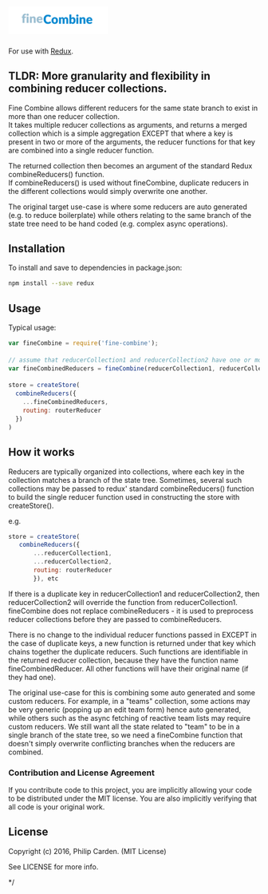 # <img src='./logo/logo2.png' width = "200">

For use with [Redux](https://github.com/reactjs/redux).  

## TLDR: More granularity and flexibility in combining reducer collections.

Fine Combine allows different reducers for the same state branch to exist in more than one reducer collection.  
It takes multiple reducer collections as arguments, and returns a merged collection which is a 
simple aggregation EXCEPT that where a key is present in two or more of the arguments, 
the reducer functions for that key are combined into a single reducer function.

The returned collection then becomes an argument of the standard Redux combineReducers() function.  
If combineReducers() is used without fineCombine, duplicate reducers in the different collections
would simply overwrite one another.

The original target use-case is where some reducers are auto generated (e.g. to reduce boilerplate) 
while others relating to the same branch of the state tree need to be hand coded (e.g. complex async operations).

## Installation

To install and save to dependencies in package.json:

``` bash
npm install --save redux
```

## Usage

Typical usage:

```js
var fineCombine = require('fine-combine');

// assume that reducerCollection1 and reducerCollection2 have one or more keys in common
var fineCombinedReducers = fineCombine(reducerCollection1, reducerCollection2)

store = createStore(
  combineReducers({
    ...fineCombinedReducers,
    routing: routerReducer
  })
)    
```

## How it works

Reducers are typically organized into collections, where each key in the collection matches a
branch of the state tree. Sometimes, several such collections may be passed to redux' standard
combineReducers() function to build the single reducer function used in constructing the store
with createStore().

e.g.
```js
store = createStore(
   combineReducers({
       ...reducerCollection1,
       ...reducerCollection2,
       routing: routerReducer
       }), etc
```

If there is a duplicate key in reducerCollection1 and reducerCollection2, then
reducerCollection2 will override the function from reducerCollection1.  fineCombine does not
replace combineReducers - it is used to preprocess reducer collections before they are
passed to combineReducers.

There is no change to the individual reducer functions passed in EXCEPT in the case of
duplicate keys, a new function is returned under that key which chains together the
duplicate reducers.  Such functions are identifiable in the returned reducer collection,
because they have the function name fineCombinedReducer. All other functions will have their
original name (if they had one).

The original use-case for this is combining some auto generated and some custom reducers. For
example, in a "teams" collection, some actions may be very generic (popping up an edit team form)
hence auto generated, while others such as the async fetching of reactive team lists
may require custom reducers. We still want all the state related to "team" to be in a single
branch of the state tree, so we need a fineCombine function that doesn't simply overwrite
conflicting branches when the reducers are combined.

### Contribution and License Agreement

If you contribute code to this project, you are implicitly allowing your code
to be distributed under the MIT license. You are also implicitly verifying that
all code is your original work.

## License

Copyright (c) 2016, Philip Carden. (MIT License)

See LICENSE for more info.





 */